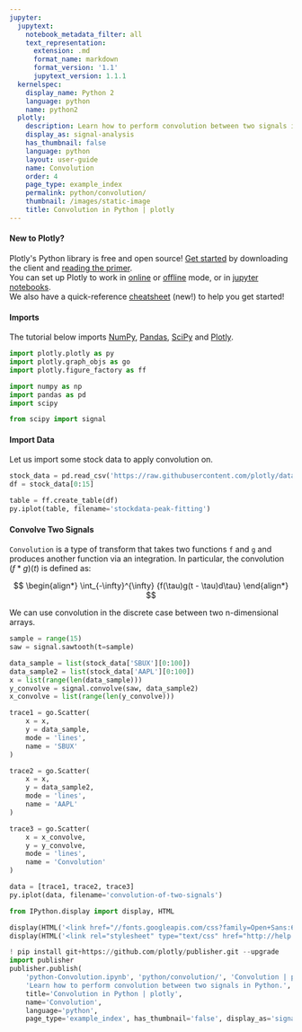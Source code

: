 ```yaml
---
jupyter:
  jupytext:
    notebook_metadata_filter: all
    text_representation:
      extension: .md
      format_name: markdown
      format_version: '1.1'
      jupytext_version: 1.1.1
  kernelspec:
    display_name: Python 2
    language: python
    name: python2
  plotly:
    description: Learn how to perform convolution between two signals in Python.
    display_as: signal-analysis
    has_thumbnail: false
    language: python
    layout: user-guide
    name: Convolution
    order: 4
    page_type: example_index
    permalink: python/convolution/
    thumbnail: /images/static-image
    title: Convolution in Python | plotly
---
```


#### New to Plotly?
Plotly's Python library is free and open source! [Get started](https://plot.ly/python/getting-started/) by downloading the client and [reading the primer](https://plot.ly/python/getting-started/).
<br>You can set up Plotly to work in [online](https://plot.ly/python/getting-started/#initialization-for-online-plotting) or [offline](https://plot.ly/python/getting-started/#initialization-for-offline-plotting) mode, or in [jupyter notebooks](https://plot.ly/python/getting-started/#start-plotting-online).
<br>We also have a quick-reference [cheatsheet](https://images.plot.ly/plotly-documentation/images/python_cheat_sheet.pdf) (new!) to help you get started!


#### Imports
The tutorial below imports [NumPy](http://www.numpy.org/), [Pandas](https://plot.ly/pandas/intro-to-pandas-tutorial/), [SciPy](https://www.scipy.org/) and [Plotly](https://plot.ly/python/getting-started/).

```python
import plotly.plotly as py
import plotly.graph_objs as go
import plotly.figure_factory as ff

import numpy as np
import pandas as pd
import scipy

from scipy import signal
```

#### Import Data
Let us import some stock data to apply convolution on.

```python
stock_data = pd.read_csv('https://raw.githubusercontent.com/plotly/datasets/master/stockdata.csv')
df = stock_data[0:15]

table = ff.create_table(df)
py.iplot(table, filename='stockdata-peak-fitting')
```

<!-- #region -->
#### Convolve Two Signals
`Convolution` is a type of transform that takes two functions `f` and `g` and produces another function via an integration. In particular, the convolution $(f*g)(t)$ is defined as:

$$
\begin{align*}
\int_{-\infty}^{\infty} {f(\tau)g(t - \tau)d\tau}
\end{align*}
$$


We can use convolution in the discrete case between two n-dimensional arrays.
<!-- #endregion -->

```python
sample = range(15)
saw = signal.sawtooth(t=sample)

data_sample = list(stock_data['SBUX'][0:100])
data_sample2 = list(stock_data['AAPL'][0:100])
x = list(range(len(data_sample)))
y_convolve = signal.convolve(saw, data_sample2)
x_convolve = list(range(len(y_convolve)))

trace1 = go.Scatter(
    x = x,
    y = data_sample,
    mode = 'lines',
    name = 'SBUX'
)

trace2 = go.Scatter(
    x = x,
    y = data_sample2,
    mode = 'lines',
    name = 'AAPL'
)

trace3 = go.Scatter(
    x = x_convolve,
    y = y_convolve,
    mode = 'lines',
    name = 'Convolution'
)

data = [trace1, trace2, trace3]
py.iplot(data, filename='convolution-of-two-signals')
```

```python
from IPython.display import display, HTML

display(HTML('<link href="//fonts.googleapis.com/css?family=Open+Sans:600,400,300,200|Inconsolata|Ubuntu+Mono:400,700" rel="stylesheet" type="text/css" />'))
display(HTML('<link rel="stylesheet" type="text/css" href="http://help.plot.ly/documentation/all_static/css/ipython-notebook-custom.css">'))

! pip install git+https://github.com/plotly/publisher.git --upgrade
import publisher
publisher.publish(
    'python-Convolution.ipynb', 'python/convolution/', 'Convolution | plotly',
    'Learn how to perform convolution between two signals in Python.',
    title='Convolution in Python | plotly',
    name='Convolution',
    language='python',
    page_type='example_index', has_thumbnail='false', display_as='signal-analysis', order=4)
```

```python

```